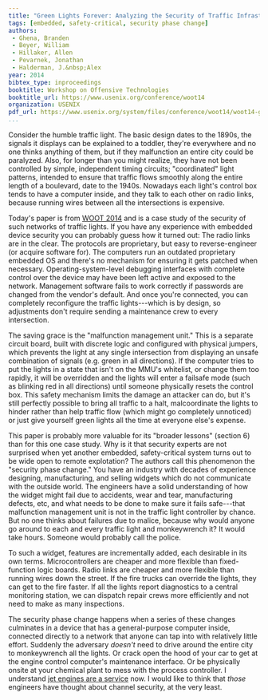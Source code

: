 ```yaml
---
title: "Green Lights Forever: Analyzing the Security of Traffic Infrastructure"
tags: [embedded, safety-critical, security phase change]
authors:
 - Ghena, Branden
 - Beyer, William
 - Hillaker, Allen
 - Pevarnek, Jonathan
 - Halderman, J.&nbsp;Alex
year: 2014
bibtex_type: inproceedings
booktitle: Workshop on Offensive Technologies
booktitle_url: https://www.usenix.org/conference/woot14
organization: USENIX
pdf_url: https://www.usenix.org/system/files/conference/woot14/woot14-ghena.pdf
...
```


Consider the humble traffic light.  The basic design dates to the
1890s, the signals it displays can be explained to a toddler, they're
everywhere and no one thinks anything of them, but if they malfunction
an entire city could be paralyzed.  Also, for longer than you might
realize, they have not been controlled by simple, independent timing
circuits; "coordinated" light patterns, intended to ensure that traffic
flows smoothly along the entire length of a boulevard, date to the
1940s.  Nowadays each light's control box tends to have a computer
inside, and they talk to each other on radio links, because running
wires between all the intersections is expensive.

Today's paper is from
[WOOT 2014](https://www.usenix.org/conference/woot14) and is a case
study of the security of such networks of traffic lights.  If you have
any experience with embedded device security you can probably guess
how it turned out: The radio links are in the clear.  The protocols
are proprietary, but easy to reverse-engineer (or acquire software
for).  The computers run an outdated proprietary embedded OS and
there's no mechanism for ensuring it gets patched when necessary.
Operating-system-level debugging interfaces with complete control over
the device may have been left active and exposed to the network.
Management software fails to work correctly if passwords are changed
from the vendor's default.  And once you're connected, you can
completely reconfigure the traffic lights---which is by design, so
adjustments don't require sending a maintenance crew to every
intersection.

The saving grace is the "malfunction management unit."  This is a
separate circuit board, built with discrete logic and configured with
physical jumpers, which prevents the light at any single intersection
from displaying an unsafe combination of signals (e.g. green in all
directions).  If the computer tries to put the lights in a state that
isn't on the MMU's whitelist, or change them too rapidly, it will be
overridden and the lights will enter a failsafe mode (such as blinking
red in all directions) until someone physically resets the control
box.  This safety mechanism limits the damage an attacker can do, but
it's still perfectly possible to bring all traffic to a halt,
malcoordinate the lights to hinder rather than help traffic flow
(which might go completely unnoticed) or just give yourself green
lights all the time at everyone else's expense.

This paper is probably more valuable for its "broader lessons"
(section 6) than for this one case study.  Why is it that security
experts are not surprised when yet another embedded, safety-critical
system turns out to be wide open to remote explotation?  The authors
call this phenomenon the "security phase change."  You have an
industry with decades of experience designing, manufacturing, and
selling widgets which do not communicate with the outside world.  The
engineers have a solid understanding of how the widget might fail due
to accidents, wear and tear, manufacturing defects, etc, and what
needs to be done to make sure it fails safe---that malfunction
management unit is not in the traffic light controller by chance.  But
no one thinks about failures due to malice, because why would anyone
go around to each and every traffic light and monkeywrench it?  It
would take hours.  Someone would probably call the police.

To such a widget, features are incrementally added, each desirable in
its own terms.  Microcontrollers are cheaper and more flexible than
fixed-function logic boards.  Radio links are cheaper and more
flexible than running wires down the street.  If the fire trucks can
override the lights, they can get to the fire faster.  If all the
lights report diagnostics to a central monitoring station, we can
dispatch repair crews more efficiently and not need to make as many
inspections.

The security phase change happens when a series of these changes
culminates in a device that has a general-purpose computer inside,
connected directly to a network that anyone can tap into with
relatively little effort.  Suddenly the adversary *doesn't* need to
drive around the entire city to monkeywrench all the lights.  Or crack
open the hood of your car to get at the engine control computer's
maintenance interface.  Or be physically onsite at your chemical plant
to mess with the process controller.  I understand
[jet engines are a service](http://www.geaviation.com/commercial/services/flight-efficiency-services/)
now.  I would like to think that *those* engineers have thought about
channel security, at the very least.

